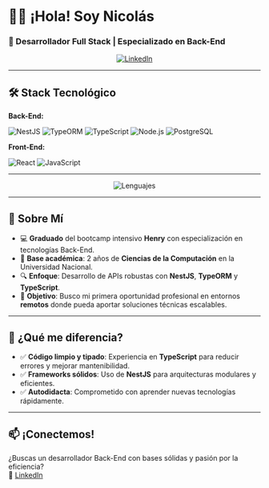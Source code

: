 # 👨‍💻 ¡Hola! Soy Nicolás  
### **🚀 Desarrollador Full Stack | Especializado en Back-End**  

<p align="center">
  <a href="https://www.linkedin.com/in/nicolasambas/">
    <img src="https://img.shields.io/badge/LinkedIn-0077B5?style=for-the-badge&logo=linkedin&logoColor=white" alt="LinkedIn"/>
  </a>
</p>

---

## **🛠 Stack Tecnológico**  
**Back-End:**  
<div align="left">
  <img src="https://img.shields.io/badge/NestJS-E0234E?style=for-the-badge&logo=nestjs&logoColor=white" alt="NestJS"/>
  <img src="https://img.shields.io/badge/TypeORM-262627?style=for-the-badge&logo=typeorm&logoColor=white" alt="TypeORM"/>
  <img src="https://img.shields.io/badge/TypeScript-3178C6?style=for-the-badge&logo=typescript&logoColor=white" alt="TypeScript"/>
  <img src="https://img.shields.io/badge/Node.js-339933?style=for-the-badge&logo=nodedotjs&logoColor=white" alt="Node.js"/>
  <img src="https://img.shields.io/badge/PostgreSQL-4169E1?style=for-the-badge&logo=postgresql&logoColor=white" alt="PostgreSQL"/>
</div>

**Front-End:**  
<div align="left">
  <img src="https://img.shields.io/badge/React-61DAFB?style=for-the-badge&logo=react&logoColor=black" alt="React"/>
  <img src="https://img.shields.io/badge/JavaScript-F7DF1E?style=for-the-badge&logo=javascript&logoColor=black" alt="JavaScript"/>
</div>

---

<div align="center">
  <img src="https://github-readme-stats.vercel.app/api/top-langs/?username=Ambas98&layout=compact&theme=radical" alt="Lenguajes"/>
</div>

---

## **📌 Sobre Mí**  
- 💻 **Graduado** del bootcamp intensivo **Henry** con especialización en tecnologías Back-End.  
- 🧠 **Base académica**: 2 años de **Ciencias de la Computación** en la Universidad Nacional.  
- 🔍 **Enfoque**: Desarrollo de APIs robustas con **NestJS**, **TypeORM** y **TypeScript**.  
- 🌱 **Objetivo**: Busco mi primera oportunidad profesional en entornos **remotos** donde pueda aportar soluciones técnicas escalables.  

---

## **🌟 ¿Qué me diferencia?**  
- ✅ **Código limpio y tipado**: Experiencia en **TypeScript** para reducir errores y mejorar mantenibilidad.  
- ✅ **Frameworks sólidos**: Uso de **NestJS** para arquitecturas modulares y eficientes.  
- ✅ **Autodidacta**: Comprometido con aprender nuevas tecnologías rápidamente.  

---

## **📫 ¡Conectemos!**  
¿Buscas un desarrollador Back-End con bases sólidas y pasión por la eficiencia?  
🔗 [LinkedIn](https://www.linkedin.com/in/nicolasambas/)

